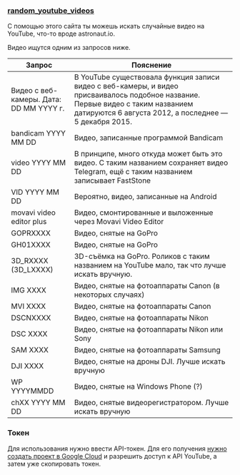 ### [random_youtube_videos](https://mrilyew.github.io/random_camera_videos_youtube)

С помощью этого сайта ты можешь искать случайные видео на YouTube, что-то вроде astronaut.io. 

Видео ищутся одним из запросов ниже.

|Запрос|Пояснение|
|-------------|-------------|
|Видео с веб-камеры. Дата: DD MM YYYY г.|В YouTube существовала функция записи видео с веб-камеры, и видео присваивалось подобное название. Первые видео с таким названием датируются 6 августа 2012, а последнее — 5 декабря 2015.|
|bandicam YYYY MM DD|Видео, записанные программой Bandicam|
|video YYYY MM DD|В принципе, много откуда может быть это видео. С таким названием сохраняет видео Telegram, ещё с таким названием записывает FastStone|
|VID YYYY MM DD|Вероятно, видео, записанные на Android|
|movavi video editor plus|Видео, смонтированные и выложенные через Movavi Video Editor|
|GOPRXXXX|Видео, снятые на GoPro|
|GH01XXXX|Видео, снятые на GoPro|
|3D_RXXXX (3D_LXXXX)|3D-съёмка на GoPro. Роликов с таким названием на YouTube мало, так что лучше искать вручную.|
|IMG XXXX|Видео, снятые на фотоаппараты Canon (в некоторых случаях)|
|MVI XXXX|Видео, снятые на фотоаппараты Canon|
|DSCNXXXX|Видео, снятые на фотоаппараты Nikon|
|DSC XXXX|Видео, снятые на фотоаппараты Nikon или Sony|
|SAM XXXX|Видео, снятые на фотоаппараты Samsung|
|DJI XXXX|Видео, снятые на дроны DJI. Лучше искать вручную|
|WP YYYYMMDD|Видео, снятые на Windows Phone (?)|
|chXX YYYY MM DD|Видео, снятые видеорегистратором. Лучше искать вручную|

### Токен

Для использования нужно ввести API-токен. Для его получения [нужно создать проект в Google Cloud](https://console.cloud.google.com/apis/dashboard) и разрешить доступ к API YouTube, а затем уже скопировать токен.
